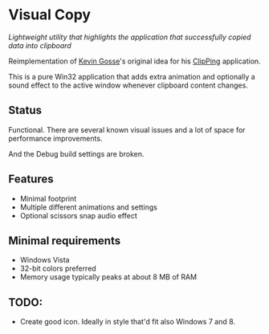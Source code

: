 # Visual Copy
*Lightweight utility that highlights the application that successfully copied data into clipboard*

Reimplementation of [Kevin Gosse](https://x.com/KooKiz/)'s original idea
for his [ClipPing](https://github.com/kevingosse/ClipPing) application.

This is a pure Win32 application that adds extra animation and optionally a sound effect to the active window
whenever clipboard content changes.

## Status

Functional. There are several known visual issues and a lot of space for performance improvements.

And the Debug build settings are broken.

## Features

* Minimal footprint
* Multiple different animations and settings
* Optional scissors snap audio effect

## Minimal requirements

* Windows Vista
* 32-bit colors preferred
* Memory usage typically peaks at about 8 MB of RAM

## TODO:

* Create good icon. Ideally in style that'd fit also Windows 7 and 8.
